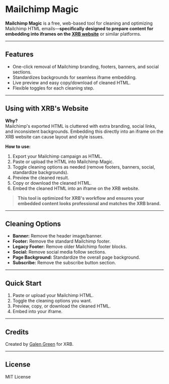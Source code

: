 # Mailchimp Magic

**Mailchimp Magic** is a free, web-based tool for cleaning and optimizing Mailchimp HTML emails—**specifically designed to prepare content for embedding into iframes on the [XRB website](https://www.xrb.govt.nz/)** or similar platforms.

---

## Features

- One-click removal of Mailchimp branding, footers, banners, and social sections.
- Standardizes backgrounds for seamless iframe embedding.
- Live preview and easy copy/download of cleaned HTML.
- Flexible toggles for each cleaning step.

---

## Using with XRB's Website

**Why?**  
Mailchimp's exported HTML is cluttered with extra branding, social links, and inconsistent backgrounds. Embedding this directly into an iframe on the XRB website can cause layout and style issues.

**How to use:**
1. Export your Mailchimp campaign as HTML.
2. Paste or upload the HTML into Mailchimp Magic.
3. Toggle cleaning options as needed (remove footers, banners, social, standardize backgrounds).
4. Preview the cleaned result.
5. Copy or download the cleaned HTML.
6. Embed the cleaned HTML into an iframe on the XRB website.

> **This tool is optimized for XRB's workflow and ensures your embedded content looks professional and matches the XRB brand.**

---

## Cleaning Options

- **Banner:** Remove the header image/banner.
- **Footer:** Remove the standard Mailchimp footer.
- **Legacy Footer:** Remove older Mailchimp footer blocks.
- **Social:** Remove social media follow sections.
- **Page Background:** Standardize the overall page background.
- **Subscribe:** Remove the subscribe button section.

---

## Quick Start

1. Paste or upload your Mailchimp HTML.
2. Toggle the cleaning options you want.
3. Preview, copy, or download the cleaned HTML.
4. Embed into your iframe.

---

## Credits

Created by [Galen Green](https://www.linkedin.com/in/galen-green-9b8835297) for XRB.

---

## License

MIT License 